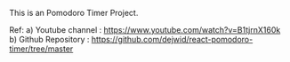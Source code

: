 This is an Pomodoro Timer Project.

Ref: 
a) Youtube channel : https://www.youtube.com/watch?v=B1tjrnX160k
b) Github Repository : https://github.com/dejwid/react-pomodoro-timer/tree/master
